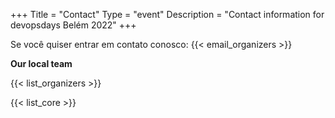 +++
Title = "Contact"
Type = "event"
Description = "Contact information for devopsdays Belém 2022"
+++

Se você quiser entrar em contato conosco: {{< email_organizers >}}

**Our local team**

{{< list_organizers >}}


{{< list_core >}}
